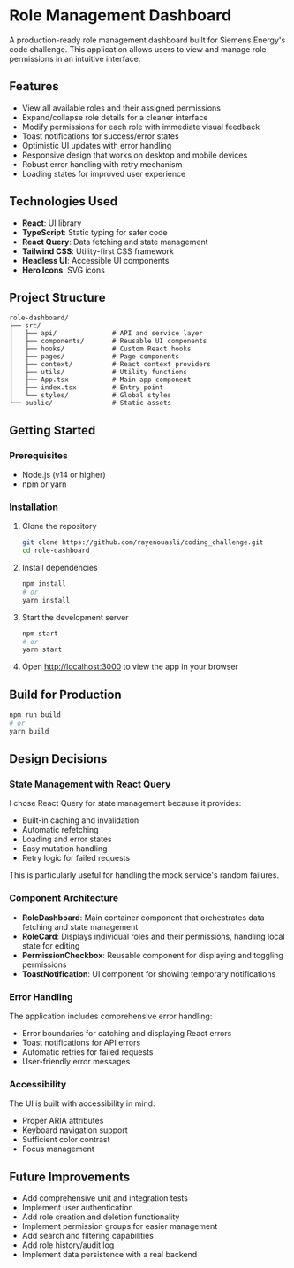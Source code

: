 # Role Management Dashboard

A production-ready role management dashboard built for Siemens Energy's code challenge. This application allows users to view and manage role permissions in an intuitive interface.

## Features

- View all available roles and their assigned permissions
- Expand/collapse role details for a cleaner interface
- Modify permissions for each role with immediate visual feedback
- Toast notifications for success/error states
- Optimistic UI updates with error handling
- Responsive design that works on desktop and mobile devices
- Robust error handling with retry mechanism
- Loading states for improved user experience

## Technologies Used

- **React**: UI library
- **TypeScript**: Static typing for safer code
- **React Query**: Data fetching and state management
- **Tailwind CSS**: Utility-first CSS framework
- **Headless UI**: Accessible UI components
- **Hero Icons**: SVG icons

## Project Structure

```
role-dashboard/
├── src/
│   ├── api/              # API and service layer
│   ├── components/       # Reusable UI components
│   ├── hooks/            # Custom React hooks
│   ├── pages/            # Page components
│   ├── context/          # React context providers
│   ├── utils/            # Utility functions
│   ├── App.tsx           # Main app component
│   ├── index.tsx         # Entry point
│   └── styles/           # Global styles
└── public/               # Static assets
```

## Getting Started

### Prerequisites

- Node.js (v14 or higher)
- npm or yarn

### Installation

1. Clone the repository
   ```bash
   git clone https://github.com/rayenouasli/coding_challenge.git
   cd role-dashboard
   ```

2. Install dependencies
   ```bash
   npm install
   # or
   yarn install
   ```

3. Start the development server
   ```bash
   npm start
   # or
   yarn start
   ```

4. Open [http://localhost:3000](http://localhost:3000) to view the app in your browser

## Build for Production

```bash
npm run build
# or
yarn build
```

## Design Decisions

### State Management with React Query

I chose React Query for state management because it provides:
- Built-in caching and invalidation
- Automatic refetching
- Loading and error states
- Easy mutation handling
- Retry logic for failed requests

This is particularly useful for handling the mock service's random failures.

### Component Architecture

- **RoleDashboard**: Main container component that orchestrates data fetching and state management
- **RoleCard**: Displays individual roles and their permissions, handling local state for editing
- **PermissionCheckbox**: Reusable component for displaying and toggling permissions
- **ToastNotification**: UI component for showing temporary notifications

### Error Handling

The application includes comprehensive error handling:
- Error boundaries for catching and displaying React errors
- Toast notifications for API errors
- Automatic retries for failed requests
- User-friendly error messages

### Accessibility

The UI is built with accessibility in mind:
- Proper ARIA attributes
- Keyboard navigation support
- Sufficient color contrast
- Focus management

## Future Improvements

- Add comprehensive unit and integration tests
- Implement user authentication
- Add role creation and deletion functionality
- Implement permission groups for easier management
- Add search and filtering capabilities
- Add role history/audit log
- Implement data persistence with a real backend